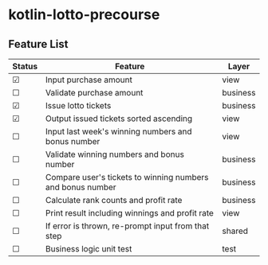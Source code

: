 # kotlin-lotto-precourse

## Feature List
| Status  | Feature                                                    | Layer    |
|---------|------------------------------------------------------------|----------|
| &#9745; | Input purchase amount                                      | view     |
| &#9744; | Validate purchase amount                                   | business |
| &#9745; | Issue lotto tickets                                        | business |
| &#9745; | Output issued tickets sorted ascending                     | view     |
| &#9744; | Input last week's winning numbers and bonus number         | view     |
| &#9744; | Validate winning numbers and bonus number                  | business |
| &#9744; | Compare user's tickets to winning numbers and bonus number | business |
| &#9744; | Calculate rank counts and profit rate                      | business |
| &#9744; | Print result including winnings and profit rate            | view     |
| &#9744; | If error is thrown, re-prompt input from that step         | shared   |
| &#9744; | Business logic unit test                                   | test     |

